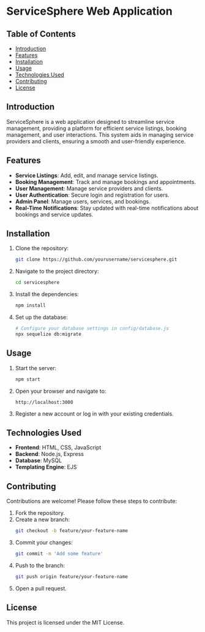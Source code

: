 # ServiceSphere Web Application

## Table of Contents
- [Introduction](#introduction)
- [Features](#features)
- [Installation](#installation)
- [Usage](#usage)
- [Technologies Used](#technologies-used)
- [Contributing](#contributing)
- [License](#license)

## Introduction
ServiceSphere is a web application designed to streamline service management, providing a platform for efficient service listings, booking management, and user interactions. This system aids in managing service providers and clients, ensuring a smooth and user-friendly experience.

## Features
- **Service Listings**: Add, edit, and manage service listings.
- **Booking Management**: Track and manage bookings and appointments.
- **User Management**: Manage service providers and clients.
- **User Authentication**: Secure login and registration for users.
- **Admin Panel**: Manage users, services, and bookings.
- **Real-Time Notifications**: Stay updated with real-time notifications about bookings and service updates.

## Installation
1. Clone the repository:
    ```bash
    git clone https://github.com/yourusername/servicesphere.git
    ```
2. Navigate to the project directory:
    ```bash
    cd servicesphere
    ```
3. Install the dependencies:
    ```bash
    npm install
    ```
4. Set up the database:
    ```bash
    # Configure your database settings in config/database.js
    npx sequelize db:migrate
    ```

## Usage
1. Start the server:
    ```bash
    npm start
    ```
2. Open your browser and navigate to:
    ```plaintext
    http://localhost:3000
    ```
3. Register a new account or log in with your existing credentials.

## Technologies Used
- **Frontend**: HTML, CSS, JavaScript
- **Backend**: Node.js, Express
- **Database**: MySQL
- **Templating Engine**: EJS

## Contributing
Contributions are welcome! Please follow these steps to contribute:
1. Fork the repository.
2. Create a new branch:
    ```bash
    git checkout -b feature/your-feature-name
    ```
3. Commit your changes:
    ```bash
    git commit -m 'Add some feature'
    ```
4. Push to the branch:
    ```bash
    git push origin feature/your-feature-name
    ```
5. Open a pull request.

## License
This project is licensed under the MIT License.
